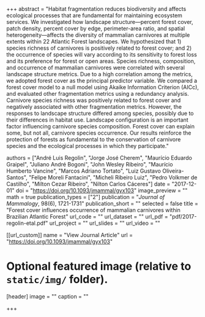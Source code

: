 +++
abstract = "Habitat fragmentation reduces biodiversity and affects ecological processes that are fundamental for maintaining ecosystem services. We investigated how landscape structure—percent forest cover, patch density, percent cover by edge, perimeter-area ratio, and spatial heterogeneity—affects the diversity of mammalian carnivores at multiple extents within 22 Atlantic Forest landscapes. We hypothesized that 1) species richness of carnivores is positively related to forest cover; and 2) the occurrence of species will vary according to its sensitivity to forest loss and its preference for forest or open areas. Species richness, composition, and occurrence of mammalian carnivores were correlated with several landscape structure metrics. Due to a high correlation among the metrics, we adopted forest cover as the principal predictor variable. We compared a forest cover model to a null model using Akaike Information Criterion (AICc), and evaluated other fragmentation metrics using a redundancy analysis. Carnivore species richness was positively related to forest cover and negatively associated with other fragmentation metrics. However, the responses to landscape structure differed among species, possibly due to their differences in habitat use. Landscape configuration is an important factor influencing carnivore species composition. Forest cover can explain some, but not all, carnivore species occurrence. Our results reinforce the protection of forests as fundamental to the conservation of carnivore species and the ecological processes in which they participate."

authors = ["André Luis Regolin", "Jorge José Cherem", "Maurício Eduardo Graipel", "Juliano André Bogoni", "John Wesley Ribeiro", "Maurício Humberto Vancine", "Marcos Adriano Tortato", "Luiz Gustavo Oliveira-Santos", "Felipe Moreli Fantacini", "Micheli Ribeiro Luiz", "Pedro Volkmer de Castilho", "Milton Cezar Ribeiro", "Nilton Carlos Cáceres"]
date = "2017-12-01"
doi = "https://doi.org/10.1093/jmammal/gyx103"
image_preview = ""
math = true
publication_types = ["2"]
publication = "*Journal of Mammalogy*, 98(6), 1721-1731"
publication_short = ""
selected = false
title = "Forest cover influences occurrence of mammalian carnivores within Brazilian Atlantic Forest"
url_code = ""
url_dataset = ""
url_pdf = "pdf/2017-regolin-etal.pdf"
url_project = ""
url_slides = ""
url_video = ""

[[url_custom]]
name = "View Journal Article"
url = "https://doi.org/10.1093/jmammal/gyx103"

# Optional featured image (relative to `static/img/` folder).
[header]
image = ""
caption = ""

+++
